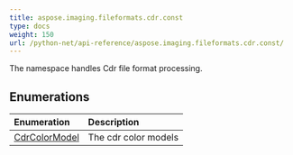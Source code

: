 ```yaml
---
title: aspose.imaging.fileformats.cdr.const
type: docs
weight: 150
url: /python-net/api-reference/aspose.imaging.fileformats.cdr.const/
---
```



The namespace handles Cdr file format processing.

## **Enumerations**
|**Enumeration**|**Description**|
| :- | :- |
|[CdrColorModel](/imaging/python-net/api-reference/aspose.imaging.fileformats.cdr.const/cdrcolormodel/)|The cdr color models|
